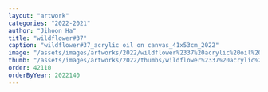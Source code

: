 ```yaml
---
layout: "artwork"
categories: "2022-2021"
author: "Jihoon Ha"
title: "wildflower#37"
caption: "wildflower#37_acrylic oil on canvas_41x53cm_2022"
image: "/assets/images/artworks/2022/wildflower%2337%20acrylic%20oil%20on%20canvas%2041x53cm%202022.jpg"
thumb: "/assets/images/artworks/2022/thumbs/wildflower%2337%20acrylic%20oil%20on%20canvas%2041x53cm%202022.jpg"
order: 42110
orderByYear: 2022140
---
```

